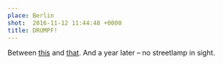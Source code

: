 ```yaml
---
place: Berlin
shot:  2016-11-12 11:44:48 +0000
title: DRUMPF!
---
```


Between [this](/1/125/new-profile-pic/) and [that](/1/125/the-myriad-wonders-of-nature-its-true/). And a year later – no streetlamp in sight.
